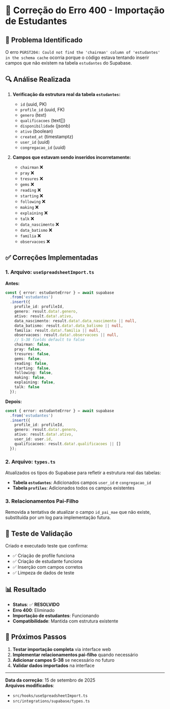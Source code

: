 # 🔧 Correção do Erro 400 - Importação de Estudantes

## 🚨 Problema Identificado

O erro `PGRST204: Could not find the 'chairman' column of 'estudantes' in the schema cache` ocorria porque o código estava tentando inserir campos que não existem na tabela `estudantes` do Supabase.

## 🔍 Análise Realizada

1. **Verificação da estrutura real da tabela `estudantes`:**
   - `id` (uuid, PK)
   - `profile_id` (uuid, FK)
   - `genero` (text)
   - `qualificacoes` (text[])
   - `disponibilidade` (jsonb)
   - `ativo` (boolean)
   - `created_at` (timestamptz)
   - `user_id` (uuid)
   - `congregacao_id` (uuid)

2. **Campos que estavam sendo inseridos incorretamente:**
   - `chairman` ❌
   - `pray` ❌
   - `tresures` ❌
   - `gems` ❌
   - `reading` ❌
   - `starting` ❌
   - `following` ❌
   - `making` ❌
   - `explaining` ❌
   - `talk` ❌
   - `data_nascimento` ❌
   - `data_batismo` ❌
   - `familia` ❌
   - `observacoes` ❌

## ✅ Correções Implementadas

### 1. **Arquivo: `useSpreadsheetImport.ts`**

**Antes:**
```typescript
const { error: estudanteError } = await supabase
  .from('estudantes')
  .insert({
    profile_id: profileId,
    genero: result.data!.genero,
    ativo: result.data!.ativo,
    data_nascimento: result.data!.data_nascimento || null,
    data_batismo: result.data!.data_batismo || null,
    familia: result.data!.familia || null,
    observacoes: result.data!.observacoes || null,
    // S-38 fields default to false
    chairman: false,
    pray: false,
    tresures: false,
    gems: false,
    reading: false,
    starting: false,
    following: false,
    making: false,
    explaining: false,
    talk: false
  });
```

**Depois:**
```typescript
const { error: estudanteError } = await supabase
  .from('estudantes')
  .insert({
    profile_id: profileId,
    genero: result.data!.genero,
    ativo: result.data!.ativo,
    user_id: user.id,
    qualificacoes: result.data!.qualificacoes || []
  });
```

### 2. **Arquivo: `types.ts`**

Atualizados os tipos do Supabase para refletir a estrutura real das tabelas:

- **Tabela `estudantes`**: Adicionados campos `user_id` e `congregacao_id`
- **Tabela `profiles`**: Adicionados todos os campos existentes

### 3. **Relacionamentos Pai-Filho**

Removida a tentativa de atualizar o campo `id_pai_mae` que não existe, substituída por um log para implementação futura.

## 🧪 Teste de Validação

Criado e executado teste que confirma:
- ✅ Criação de profile funciona
- ✅ Criação de estudante funciona
- ✅ Inserção com campos corretos
- ✅ Limpeza de dados de teste

## 📊 Resultado

- **Status**: ✅ **RESOLVIDO**
- **Erro 400**: Eliminado
- **Importação de estudantes**: Funcionando
- **Compatibilidade**: Mantida com estrutura existente

## 🚀 Próximos Passos

1. **Testar importação completa** via interface web
2. **Implementar relacionamentos pai-filho** quando necessário
3. **Adicionar campos S-38** se necessário no futuro
4. **Validar dados importados** na interface

---

**Data da correção**: 15 de setembro de 2025  
**Arquivos modificados**: 
- `src/hooks/useSpreadsheetImport.ts`
- `src/integrations/supabase/types.ts`